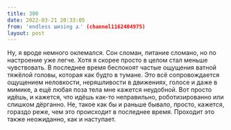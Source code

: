 ```yaml
---
title: 300
date: 2022-03-21 20:33:05
from: 'endless шизing ⍼' (channel1162404975)
layout: post
---
```


Ну, я вроде немного оклемался. Сон сломан, питание сломано, но по настроение уже легче. Хотя я скорее просто в целом стал меньше чувствовать.
В последнее время беспокоят частые ощущения ватной тяжёлой головы, которая как будто в тумане. Это всё сопровождается ощущением неловкости, неряшливости в движениях, голосе и даже в мимике, а ещё любая поза тела мне кажется неудобной. Вот просто идёшь, и кажется, что идёшь как-то неправильно, роботизированно или слишком дёрганно.
Не, такое как бы и раньше бывало, просто, кажется, гораздо реже, чем это происходит в последнее время. Проходит это также неожиданно, как и наступает.
